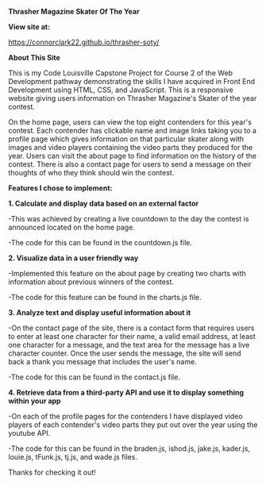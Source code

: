 **Thrasher Magazine Skater Of The Year**


**View site at:**

https://connorclark22.github.io/thrasher-soty/


**About This Site**

This is my Code Louisville Capstone Project for Course 2 of the Web Development pathway demonstrating the skills I have acquired in Front End Development using HTML, CSS, and JavaScript. This is a responsive website giving users information on Thrasher Magazine's Skater of the year contest.

On the home page, users can view the top eight contenders for this year's contest. Each contender has clickable name and image links taking you to a profile page which gives information on that particular skater along with images and video players containing the video parts they produced for the year. Users can visit the about page to find information on the history of the contest. There is also a contact page for users to send a message on their thoughts of who they think should win the contest.

**Features I chose to implement:**

    
**1. Calculate and display data based on an external factor**

-This was achieved by creating a live countdown to the day the contest is announced located on the home page.

-The code for this can be found in the countdown.js file.


**2. Visualize data in a user friendly way**

-Implemented this feature on the about page by creating two charts with information about previous winners of the contest.

-The code for this feature can be found in the charts.js file.


**3. Analyze text and display useful information about it**

-On the contact page of the site, there is a contact form that requires users to enter at least one character for their name, a valid email address, at least one character for a message, and the text area for the message has a live character counter. Once the user sends the message, the site will send back a thank you message that includes the user's name.

-The code for this can be found in the contact.js file.


**4. Retrieve data from a third-party API and use it to display something within your app**

-On each of the profile pages for the contenders I have displayed video players of each contender's video parts they put out over the year using the youtube API.

-The code for this can be found in the braden.js, ishod.js, jake.js, kader.js, louie.js, tFunk.js, tj.js, and wade.js files.



Thanks for checking it out!




 